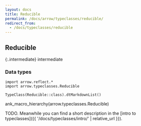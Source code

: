 ```yaml
---
layout: docs
title: Reducible
permalink: /docs/arrow/typeclasses/reducible/
redirect_from:
  - /docs/typeclasses/reducible
---
```


## Reducible

{:.intermediate}
intermediate

### Data types

```kotlin:ank:replace
import arrow.reflect.*
import arrow.typeclasses.Reducible

TypeClass(Reducible::class).dtMarkdownList()
```

ank_macro_hierarchy(arrow.typeclasses.Reducible)

TODO. Meanwhile you can find a short description in the [intro to typeclasses]({{ '/docs/typeclasses/intro/' | relative_url }}).
